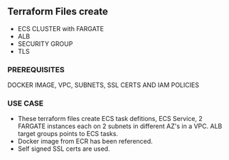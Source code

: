 
## Terraform Files create
-  ECS CLUSTER with FARGATE
-  ALB 
-  SECURITY GROUP
-  TLS

### PREREQUISITES
DOCKER IMAGE, VPC, SUBNETS, SSL CERTS AND IAM POLICIES 

### USE CASE 
- These  terraform files create ECS task defitions, ECS Service, 2 FARGATE instances each on 2 subnets in different AZ's in a VPC. ALB target groups points to ECS tasks. 
- Docker image from ECR has been referenced.
- Self signed SSL certs are used.